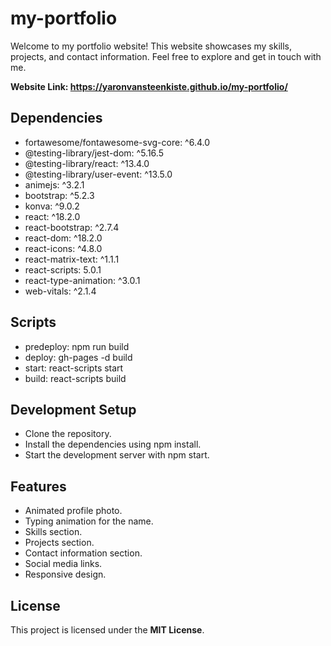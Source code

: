# my-portfolio
Welcome to my portfolio website! This website showcases my skills, projects, and contact information. Feel free to explore and get in touch with me.

**Website Link: https://yaronvansteenkiste.github.io/my-portfolio/**

## Dependencies
- fortawesome/fontawesome-svg-core: ^6.4.0
- @testing-library/jest-dom: ^5.16.5
- @testing-library/react: ^13.4.0
- @testing-library/user-event: ^13.5.0
- animejs: ^3.2.1
- bootstrap: ^5.2.3
- konva: ^9.0.2
- react: ^18.2.0
- react-bootstrap: ^2.7.4
- react-dom: ^18.2.0
- react-icons: ^4.8.0
- react-matrix-text: ^1.1.1
- react-scripts: 5.0.1
- react-type-animation: ^3.0.1
- web-vitals: ^2.1.4
## Scripts
- predeploy: npm run build
- deploy: gh-pages -d build
- start: react-scripts start
- build: react-scripts build
## Development Setup
- Clone the repository.
- Install the dependencies using npm install.
- Start the development server with npm start.
## Features
- Animated profile photo.
- Typing animation for the name.
- Skills section.
- Projects section.
- Contact information section.
- Social media links.
- Responsive design.
## License
This project is licensed under the __MIT License__.